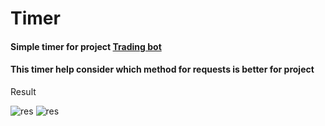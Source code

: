 # Timer
#### Simple timer for project [Trading bot](https://github.com/user/repo/blob/branch/other_file.md)
#### This timer help consider which method for requests is better for project
Result

![res](https://user-images.githubusercontent.com/65500151/152506071-96ed71fd-2c67-467a-9f01-1ae00105a723.jpg)
![res](https://user-images.githubusercontent.com/65500151/152506700-e6421f48-6dfd-45a8-a287-8a0d98727bf8.png)

